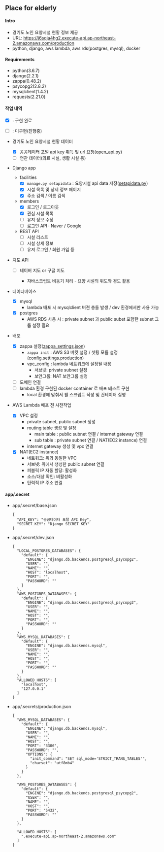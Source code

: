 ## Place for elderly

#### Intro

- 경기도 노인 요양시설 현황 정보 제공
- URL: https://j6sqja4hg2.execute-api.ap-northeast-2.amazonaws.com/production
- python, django, aws lambda, aws rds(postgres, mysql), docker

#### Requirements

- python(3.6.7)
- django(2.2.1)
- zappa(0.48.2)
- psycopg2(2.8.2)
- mysqlclient(1.4.2)
- requests(2.21.0)

#### 작업 내역

- [x] : 구현 완료 

- [ ] : 미구현(진행중)



- 경기도 노인 요양시설 현황 데이터 
  - [x] 공공데이터 포털 api key 취득 및 url 요청([open_api.py](https://github.com/kimdohwan/Place-For-Elderly/blob/master/app/open_api/recuperation_facility.py))
  - [ ] 연관 데이터(의료 시설, 생활 시설 등) 
- Django app
  - facilities
    - [x] ```manage.py setapidata``` : 요양시설 api data 저장([setapidata.py](https://github.com/kimdohwan/Place-For-Elderly/blob/master/app/facilities/management/commands/setapidata.py))
    - [x] 시설 목록 및 상세 정보 페이지
    - [x] 주소 검색 / 이름 검색
  - members
    - [x] 로그인 / 로그아웃
    - [x] 관심 시설 목록
    - [ ] 유져 정보 수정
    - [ ] 로그인 API : Naver / Google
  - REST API
    - [ ] 시설 리스트 
    - [ ] 시설 상세 정보
    - [ ] 유져 로그인 / 회원 가입 등
- 지도 API

  - [ ] 네이버 지도 or 구글 지도

    - 자바스크립트 비동기 처리 - 요양 시설의 위도와 경도 활용
- 데이터베이스
  - [x] mysql
    - lambda 배포 시 mysqlclient 버젼 충돌 발생 / dev 환경에서만 사용 가능
  - [x] postgres
    - AWS RDS 사용 시 : private subnet 과 public subet 포함한 subnet 그룹 설정 필요
- 배포
  - [x] zappa 설정([zappa_settings.json](https://github.com/kimdohwan/Place-For-Elderly/blob/master/app/zappa_settings.json))
    - ```zappa init``` : AWS S3 버킷 설정 / 셋팅 모듈 설정(config.settings.production)
    - vpc_config : lambda 네트워크에 설정될 내용
      - 서브넷: private subnet 설정
      - 보안그룹: NAT 보안그룹 설정
  - [ ] 도메인 연결
  - [ ] lambda 환경 구현된 docker container 로 배포 테스트 구현
    - local 환경에 맞춰서 쉘 스크립트 작성 및 컨테이터 실행


- AWS Lambda 배포 전 사전작업
  - [x] VPC 설정
    - private subnet, public subnet 생성
    - routing table 생성 및 설정
      - main table : public subnet 연결 / internet gateway 연결
      - sub table : private subnet 연결 / NAT(EC2 instance) 연결
    - internet gateway 생성 및 vpc 연결
  - [x] NAT(EC2 instance)
    - 네트워크: 위와 동일한 VPC
    - 서브넷: 위에서 생성한 public subnet 연결
    - 퍼블릭 IP 자동 할당: 활성화
    - 소스/대상 확인: 비활성화
    - 탄력적 IP 주소 연결

#### app/.secret

- app/.secret/base.json 

  ```
  {
    "API_KEY": "공공데이터 포털 API Key",
    "SECRET_KEY": "Django SECRET KEY"
  }              
  ```

- app/.secret/dev.json

  ```
  {
    "LOCAL_POSTGRES_DATABASES": {
      "default": {
        "ENGINE": "django.db.backends.postgresql_psycopg2",
        "USER": "",
        "NAME": "",
        "HOST": "localhost",
        "PORT": "",
        "PASSWORD": ""
      }
    },
    "AWS_POSTGRES_DATABASES": {
      "default": {
        "ENGINE": "django.db.backends.postgresql_psycopg2",
        "USER": "",
        "NAME": "",
        "HOST": "",
        "PORT": "",
        "PASSWORD": ""
      }
    },
    "AWS_MYSQL_DATABASES": {
      "default": {
        "ENGINE": "django.db.backends.mysql",
        "USER": "",
        "NAME": "",
        "HOST": "",
        "PORT": "",
        "PASSWORD": ""
      }
    },
    "ALLOWED_HOSTS": [
      "localhost",
      "127.0.0.1"
    ]
  }
  ```

- app/.secrets/production.json

  ```
  {
    "AWS_MYSQL_DATABASES": {
      "default": {
        "ENGINE": "django.db.backends.mysql",
        "USER": "",
        "NAME": "",
        "HOST": "",
        "PORT": "3306",
        "PASSWORD": "",
        "OPTIONS": {
          "init_command": "SET sql_mode='STRICT_TRANS_TABLES'",
          "charset": "utf8mb4"
        }
      }
    },
  
    "AWS_POSTGRES_DATABASES": {
      "default": {
        "ENGINE": "django.db.backends.postgresql_psycopg2",
        "USER": "",
        "NAME": "",
        "HOST": "",
        "PORT": "5432",
        "PASSWORD": ""
      }
    },
  
    "ALLOWED_HOSTS": [
      ".execute-api.ap-northeast-2.amazonaws.com"
    ]
  }
  ```

  



#### 